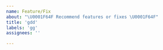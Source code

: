 ```yaml
---
name: Feature/Fix
about: "\U0001F64F Recommend features or fixes \U0001F64F"
title: 'gdd'
labels: 'gg'
assignees: ''

---
```

